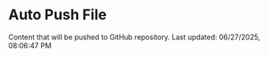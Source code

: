 # Auto Push File

Content that will be pushed to GitHub repository.
Last updated: 06/27/2025, 08:06:47 PM